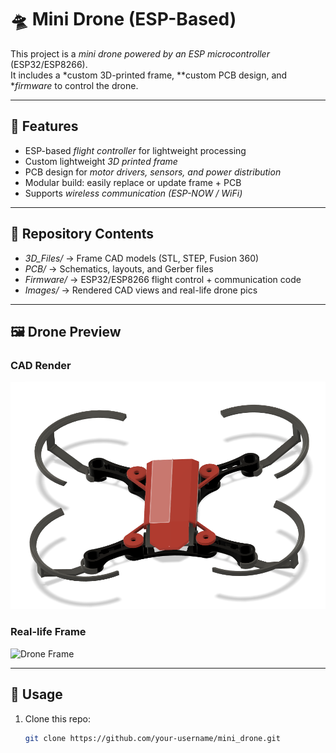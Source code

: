 # 🛸 Mini Drone (ESP-Based)

This project is a *mini drone powered by an ESP microcontroller* (ESP32/ESP8266).  
It includes a *custom 3D-printed frame, **custom PCB design, and **firmware* to control the drone.

---

## 📌 Features
- ESP-based *flight controller* for lightweight processing
- Custom lightweight *3D printed frame*
- PCB design for *motor drivers, sensors, and power distribution*
- Modular build: easily replace or update frame + PCB
- Supports *wireless communication (ESP-NOW / WiFi)*

---

## 📂 Repository Contents
- *3D_Files/* → Frame CAD models (STL, STEP, Fusion 360)
- *PCB/* → Schematics, layouts, and Gerber files
- *Firmware/* → ESP32/ESP8266 flight control + communication code
- *Images/* → Rendered CAD views and real-life drone pics

---

## 🖼 Drone Preview
### CAD Render
![Drone CAD View](images/up.png)

### Real-life Frame
![Drone Frame](images/bottom_pic.png)

---

## 🔧 Usage
1. Clone this repo:
   ```bash
   git clone https://github.com/your-username/mini_drone.git
